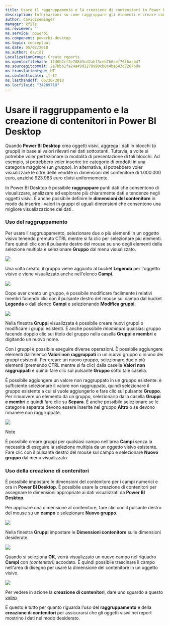 ```yaml
---
title: Usare il raggruppamento e la creazione di contenitori in Power BI Desktop
description: Informazioni su come raggruppare gli elementi e creare contenitori in Power BI Desktop
author: davidiseminger
manager: kfile
ms.reviewer: ''
ms.service: powerbi
ms.component: powerbi-desktop
ms.topic: conceptual
ms.date: 05/02/2018
ms.author: davidi
LocalizationGroup: Create reports
ms.openlocfilehash: 17d6b2cf2e70843cd2abf3ceb7b6cef76f6acb47
ms.sourcegitcommit: 2a7bbb1fa24a49d2278a90cb0c4be543d7267bda
ms.translationtype: HT
ms.contentlocale: it-IT
ms.lasthandoff: 06/26/2018
ms.locfileid: "34289718"
---
```

# <a name="use-grouping-and-binning-in-power-bi-desktop"></a>Usare il raggruppamento e la creazione di contenitori in Power BI Desktop
Quando **Power BI Desktop** crea oggetti visivi, aggrega i dati in blocchi (o gruppi) in base ai valori rilevati nei dati sottostanti. Tuttavia, a volte si potrebbe voler perfezionare la modalità di presentazione di tali blocchi. Ad esempio, si potrebbero voler inserire tre categorie di prodotti in una categoria maggiore (un *gruppo*). In alternativa, si potrebbero voler visualizzare le cifre delle vendite in dimensioni del contenitore di 1.000.000 euro, anziché 923.983 euro divisi uniformemente.

In Power BI Desktop è possibile **raggruppare** punti dati che consentono di visualizzare, analizzare ed esplorare più chiaramente dati e tendenze negli oggetti visivi. È anche possibile definire le **dimensioni del contenitore** in modo da inserire i valori in gruppi di uguali dimensioni che consentono una migliore visualizzazione dei dati *.*

### <a name="using-grouping"></a>Uso del raggruppamento
Per usare il raggruppamento, selezionare due o più elementi in un oggetto visivo tenendo premuto CTRL mentre si fa clic per selezionare più elementi. Fare quindi clic con il pulsante destro del mouse su uno degli elementi della selezione multipla e selezionare **Gruppo** dal menu visualizzato.

![](media/desktop-grouping-and-binning/grouping-binning_1.png)

Una volta creato, il gruppo viene aggiunto al bucket **Legenda** per l'oggetto visivo e viene visualizzato anche nell'elenco **Campi**.

![](media/desktop-grouping-and-binning/grouping-binning_2.png)

Dopo aver creato un gruppo, è possibile modificare facilmente i relativi membri facendo clic con il pulsante destro del mouse sul campo dal bucket **Legenda** o dall'elenco **Campi** e selezionando **Modifica gruppi**.

![](media/desktop-grouping-and-binning/grouping-binning_3.png)

Nella finestra **Gruppi** visualizzata è possibile creare nuovi gruppi o modificare i gruppi esistenti. È anche possibile *rinominare* qualsiasi gruppo facendo doppio clic sul titolo del gruppo nella casella **Gruppi e membri** e digitando un nuovo nome.

Con i gruppi è possibile eseguire diverse operazioni. È possibile aggiungere elementi dall'elenco **Valori non raggruppati** in un nuovo gruppo o in uno dei gruppi esistenti. Per creare un nuovo gruppo, selezionare due o più elementi (premendo CTRL mentre si fa clic) dalla casella **Valori non raggruppati** e quindi fare clic sul pulsante **Gruppo** sotto tale casella.

È possibile aggiungere un valore non raggruppato in un gruppo esistente: è sufficiente selezionare il valore non raggruppato, quindi selezionare il gruppo esistente a cui si vuole aggiungerlo e fare clic sul pulsante **Gruppo**. Per rimuovere un elemento da un gruppo, selezionarlo dalla casella **Gruppi e membri** e quindi fare clic su **Separa**. È anche possibile selezionare se le categorie separate devono essere inserite nel gruppo **Altro** o se devono rimanere non raggruppate.

![](media/desktop-grouping-and-binning/grouping-binning_4.png)

> [!NOTE]
> È possibile creare gruppi per qualsiasi campo nell'area **Campi** senza la necessità di eseguire la selezione multipla da un oggetto visivo esistente. Fare clic con il pulsante destro del mouse sul campo e selezionare **Nuovo gruppo** dal menu visualizzato.
> 
> 

### <a name="using-binning"></a>Uso della creazione di contenitori
È possibile impostare le dimensioni del contenitore per i campi numerici e ora in **Power BI Desktop**. È possibile usare la creazione di contenitori per assegnare le dimensioni appropriate ai dati visualizzati da **Power BI Desktop**.

Per applicare una dimensione al contenitore, fare clic con il pulsante destro del mouse su un **campo** e selezionare **Nuovo gruppo**.

![](media/desktop-grouping-and-binning/grouping-binning_5.png)

Nella finestra **Gruppi** impostare le **Dimensioni contenitore** sulle dimensioni desiderate.

![](media/desktop-grouping-and-binning/grouping-binning_6.png)

Quando si seleziona **OK**, verrà visualizzato un nuovo campo nel riquadro **Campi** con *(contenitori)* accodato. È quindi possibile trascinare il campo nell'area di disegno per usare la dimensione del contenitore in un oggetto visivo.

![](media/desktop-grouping-and-binning/grouping-binning_7.png)

Per vedere in azione la **creazione di contenitori**, dare uno sguardo a questo [video](https://www.youtube.com/watch?v=BRvdZSfO0DY).

E questo è tutto per quanto riguarda l'uso del **raggruppamento** e della **creazione di contenitori** per assicurarsi che gli oggetti visivi nei report mostrino i dati nel modo desiderato.

